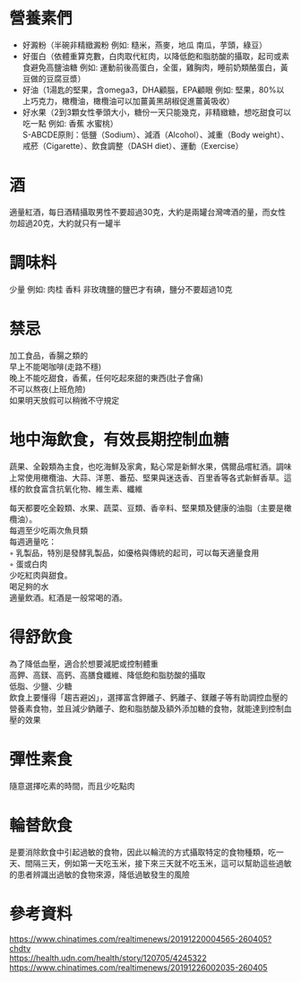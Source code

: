 # 營養素們
* 好澱粉（半碗非精緻澱粉 例如: 糙米，燕麥，地瓜 南瓜，芋頭，綠豆）  
* 好蛋白（依體重算克數，白肉取代紅肉，以降低飽和脂肪酸的攝取，起司或素食避免高鹽油糖 例如: 運動前後高蛋白，全蛋，雞胸肉，睡前奶類酪蛋白，黃豆做的豆腐豆漿）  
* 好油（1湯匙的堅果，含omega3，DHA顧腦，EPA顧眼 例如: 堅果，80%以上巧克力，橄欖油，橄欖油可以加薑黃黑胡椒促進薑黃吸收）   
* 好水果（2到3顆女性拳頭大小，糖份一天只能幾克，非精緻糖，想吃甜食可以吃一點 例如: 香蕉 水蜜桃）    
S-ABCDE原則：低鹽（Sodium）、減酒（Alcohol）、減重（Body weight）、戒菸（Cigarette）、飲食調整（DASH diet）、運動（Exercise）  

# 酒
適量紅酒，每日酒精攝取男性不要超過30克，大約是兩罐台灣啤酒的量，而女性勿超過20克，大約就只有一罐半  

# 調味料
少量 例如: 肉桂 香料 
非玫瑰鹽的鹽巴才有碘，鹽分不要超過10克 

# 禁忌
加工食品，香腸之類的  
早上不能喝咖啡(走路不穩)  
晚上不能吃甜食，香蕉，任何吃起來甜的東西(肚子會痛)    
不可以熬夜(上班危險)  
如果明天放假可以稍微不守規定  

# 地中海飲食，有效長期控制血糖
蔬果、全穀類為主食，也吃海鮮及家禽，點心常是新鮮水果，偶爾品嚐紅酒。調味上常使用橄欖油、大蒜、洋蔥、番茄、堅果與迷迭香、百里香等各式新鮮香草。這樣的飲食富含抗氧化物、維生素、纖維  

每天都要吃全穀類、水果、蔬菜、豆類、香辛料、堅果類及健康的油脂（主要是橄欖油）。  
每週至少吃兩次魚貝類  
 每週適量吃：  
◦ 乳製品，特別是發酵乳製品，如優格與傳統的起司，可以每天適量食用  
◦ 蛋或白肉  
少吃紅肉與甜食。  
喝足夠的水  
適量飲酒。紅酒是一般常喝的酒。  

# 得舒飲食
為了降低血壓，適合於想要減肥或控制體重  
高鉀、高鎂、高鈣、高膳食纖維、降低飽和脂肪酸的攝取  
低脂、少鹽、少糖  
飲食上要懂得「趨吉避凶」，選擇富含鉀離子、鈣離子、鎂離子等有助調控血壓的營養素食物，並且減少鈉離子、飽和脂肪酸及額外添加糖的食物，就能達到控制血壓的效果  

# 彈性素食
隨意選擇吃素的時間，而且少吃點肉  

# 輪替飲食
是要消除飲食中引起過敏的食物，因此以輪流的方式攝取特定的食物種類，吃一天、間隔三天，例如第一天吃玉米，接下來三天就不吃玉米，這可以幫助這些過敏的患者辨識出過敏的食物來源，降低過敏發生的風險  

# 參考資料  
https://www.chinatimes.com/realtimenews/20191220004565-260405?chdtv  
https://health.udn.com/health/story/120705/4245322  
https://www.chinatimes.com/realtimenews/20191226002035-260405  

